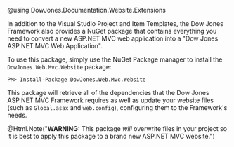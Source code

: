 @using DowJones.Documentation.Website.Extensions

In addition to the Visual Studio Project and Item Templates, the Dow Jones Framework also provides a NuGet package that contains everything you need to convert a new ASP.NET MVC web application into a "Dow Jones ASP.NET MVC Web Application".

To use this package, simply use the NuGet Package manager to install the `DowJones.Web.Mvc.Website` package:

<div class="nuget-badge">
    <p>
        <code>PM&gt; Install-Package DowJones.Web.Mvc.Website</code>
	</p>
</div>

This package will retrieve all of the dependencies that the Dow Jones ASP.NET MVC Framework requires as well as update your website files (such as `Global.asax` and `web.config`), configuring them to the Framework's needs.

@Html.Note("<strong>WARNING:</strong> This package <em>will</em> overwrite files in your project so it is best to apply this package to a brand new ASP.NET MVC website.")